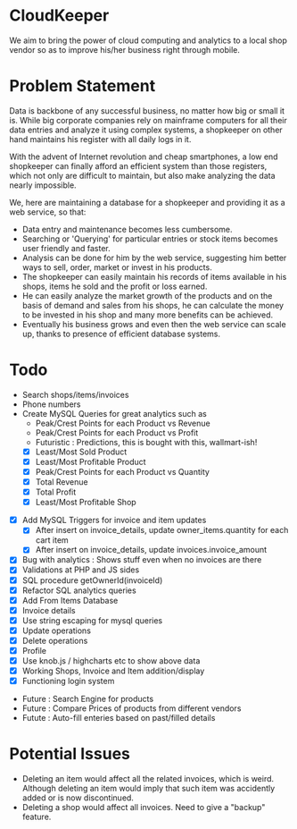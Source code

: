 CloudKeeper
===
We aim to bring the power of cloud computing and analytics to a local shop vendor so as to improve his/her business right through mobile.

Problem Statement
===
Data is backbone of any successful business, no matter how big or small it is. While big corporate companies rely on mainframe computers for all their data entries and analyze it using complex systems, a shopkeeper on other hand maintains his register with all daily logs in it.

With the advent of Internet revolution and cheap smartphones, a low end shopkeeper can finally afford an efficient system than those registers, which not only are difficult to maintain, but also make analyzing the data nearly impossible.

We, here are maintaining a database for a shopkeeper and providing it as a web service, so that:

- Data entry and maintenance becomes less cumbersome.
- Searching or 'Querying' for particular entries or stock items becomes user friendly and faster.
- Analysis can be done for him by the web service, suggesting him better ways to sell, order, market or invest in his products.
- The shopkeeper can easily maintain his records of items available in his shops, items he sold and the profit or loss earned.
- He can easily analyze the market growth of the products and on the basis of demand and sales from his shops, he can calculate the money to be invested in his shop and many more benefits can be achieved.
- Eventually his business grows and even then the web service can scale up, thanks to presence of efficient database systems.

Todo  
===
* Search shops/items/invoices
* Phone numbers
* Create MySQL Queries for great analytics such as 
  - Peak/Crest Points for each Product vs Revenue
  - Peak/Crest Points for each Product vs Profit
  - Futuristic : Predictions, this is bought with this, wallmart-ish!
  - [x] Least/Most Sold Product
  - [x] Least/Most Profitable Product
  - [x] Peak/Crest Points for each Product vs Quantity
  - [x] Total Revenue 
  - [x] Total Profit 
  - [x] Least/Most Profitable Shop
* [x] Add MySQL Triggers for invoice and item updates
  - [x] After insert on invoice_details, update owner_items.quantity for each cart item
  - [x] After insert on invoice_details, update invoices.invoice_amount
* [x] Bug with analytics : Shows stuff even when no invoices are there
* [x] Validations at PHP and JS sides
* [x] SQL procedure getOwnerId(invoiceId)
* [x] Refactor SQL analytics queries
* [x] Add From Items Database
* [x] Invoice details 
* [x] Use string escaping for mysql queries
* [x] Update operations
* [x] Delete operations
* [x] Profile
* [x] Use knob.js / highcharts etc to show above data
* [x] Working Shops, Invoice and Item addition/display
* [x] Functioning login system
* Future : Search Engine for products 
* Future : Compare Prices of products from different vendors
* Futute : Auto-fill enteries based on past/filled details

Potential Issues 
==
* Deleting an item would affect all the related invoices, which is weird. Although deleting an item would imply that such item was accidently added or is now discontinued. 
* Deleting a shop would affect all invoices. Need to give a "backup" feature.
